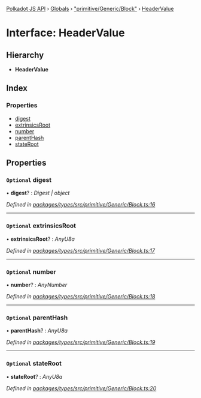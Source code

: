 [Polkadot JS API](../README.md) › [Globals](../globals.md) › ["primitive/Generic/Block"](../modules/_primitive_generic_block_.md) › [HeaderValue](_primitive_generic_block_.headervalue.md)

# Interface: HeaderValue

## Hierarchy

* **HeaderValue**

## Index

### Properties

* [digest](_primitive_generic_block_.headervalue.md#optional-digest)
* [extrinsicsRoot](_primitive_generic_block_.headervalue.md#optional-extrinsicsroot)
* [number](_primitive_generic_block_.headervalue.md#optional-number)
* [parentHash](_primitive_generic_block_.headervalue.md#optional-parenthash)
* [stateRoot](_primitive_generic_block_.headervalue.md#optional-stateroot)

## Properties

### `Optional` digest

• **digest**? : *Digest | object*

*Defined in [packages/types/src/primitive/Generic/Block.ts:16](https://github.com/polkadot-js/api/blob/51423e20b5/packages/types/src/primitive/Generic/Block.ts#L16)*

___

### `Optional` extrinsicsRoot

• **extrinsicsRoot**? : *AnyU8a*

*Defined in [packages/types/src/primitive/Generic/Block.ts:17](https://github.com/polkadot-js/api/blob/51423e20b5/packages/types/src/primitive/Generic/Block.ts#L17)*

___

### `Optional` number

• **number**? : *AnyNumber*

*Defined in [packages/types/src/primitive/Generic/Block.ts:18](https://github.com/polkadot-js/api/blob/51423e20b5/packages/types/src/primitive/Generic/Block.ts#L18)*

___

### `Optional` parentHash

• **parentHash**? : *AnyU8a*

*Defined in [packages/types/src/primitive/Generic/Block.ts:19](https://github.com/polkadot-js/api/blob/51423e20b5/packages/types/src/primitive/Generic/Block.ts#L19)*

___

### `Optional` stateRoot

• **stateRoot**? : *AnyU8a*

*Defined in [packages/types/src/primitive/Generic/Block.ts:20](https://github.com/polkadot-js/api/blob/51423e20b5/packages/types/src/primitive/Generic/Block.ts#L20)*
